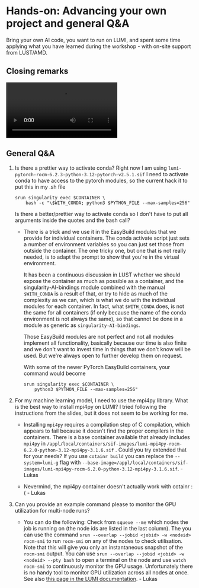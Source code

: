 # Hands-on: Advancing your own project and general Q&A

Bring your own AI code, you want to run on LUMI, and spent some time applying what 
you have learned during the workshop - with on-site support from LUST/AMD.


## Closing remarks

<video src="https://462000265.lumidata.eu/ai-20250204/recordings/E12_Conclusions.mp4" controls="controls"></video>


## General Q&A

1.  Is there a prettier way to activate conda?
    Right now I am using `lumi-pytorch-rocm-6.2.3-python-3.12-pytorch-v2.5.1.sif`
    I need to activate conda to have access to the pytorch modules, so the current hack it to put this in my .sh file
    ```
    srun singularity exec $CONTAINER \
        bash -c "\$WITH_CONDA; python3 $PYTHON_FILE --max-samples=256"
    ```
    Is there a better/prettier way to activate conda so I don't have to put all arguments inside the quotes and the bash call?
    
    -   There is a trick and we use it in the EasyBuild modules that we provide for individual containers. The conda activate script just sets a number of environment variables so you can just set those from outside the container. The one tricky one, but one that is not really needed, is to adapt the prompt to show that you're in the virtual environment. 

        It has been a continuous discussion in LUST whether we should expose the container as much as possible as a container, and the singularity-AI-bindings module combined with the manual `$WITH_CONDA` is a result of that, or try to hide as much of the complexity as we can, which is what we do with the individual modules for each container. In fact, what `$WITH_CONDA` does, is not the same for all containers (if only because the name of the conda environment is not always the same), so that cannot be done in a module as generic as `singularity-AI-bindings`. 
        
        Those EasyBuild modules are not perfect and not all modules implement all functionality, basically because our time is also finite and we don't want to invest time in things that we don't know will be used. But we're always open to further develop them on request.

        With some of the newer PyTorch EasyBuild containers, your command would become 
        
        ```
        srun singularity exec $CONTAINER \
            python3 $PYTHON_FILE --max-samples=256"
        ```

2.  For my machine learning model, I need to use the mpi4py library. 
    What is the best way to install mpi4py on LUMI? 
    I tried following the instructions from the slides, but it does not seem to be working for me.
    
    -   Installing `mpi4py` requires a compilation step of C compilation, which appears to fail because it doesn't find the proper compilers in the containers. There is a base container available that already includes `mpi4py` in `/appl/local/containers/sif-images/lumi-mpi4py-rocm-6.2.0-python-3.12-mpi4py-3.1.6.sif` . Could you try extended that for your needs? If you use `cotainr build` you can replace the `--system=lumi-g` flag with `--base-image=/appl/local/containers/sif-images/lumi-mpi4py-rocm-6.2.0-python-3.12-mpi4py-3.1.6.sif`. - Lukas
    
    -   Nevermind, the mpi4py container doesn't actually work with cotainr :( - Lukas

4.  Can you provide an example command please to monitor the GPU utilization for multi-node runs?

    -   You can do the following: Check from `squeue --me` which nodes the job is running on 
        (the node ids are listed in the last column). The you can use the command 
        `srun --overlap --jobid <jobid> -w <nodeid> rocm-smi` to run `rocm-smi` on 
        any of the nodes to check utilisation. Note that this will give you only an instantaneous 
        snapshot of the `rocm-smi` output. You can use 
        `srun --overlap --jobid <jobid> -w <nodeid> --pty bash` to open a terminal on the node and use 
        `watch rocm-smi` to continuously monitor the GPU usage. Unfortunately there is no handy tool to monitor GPU utilization across all nodes at once. See also 
        [this page in the LUMI documentation](https://docs.lumi-supercomputer.eu/runjobs/scheduled-jobs/interactive/#using-srun-to-check-running-jobs). - Lukas

